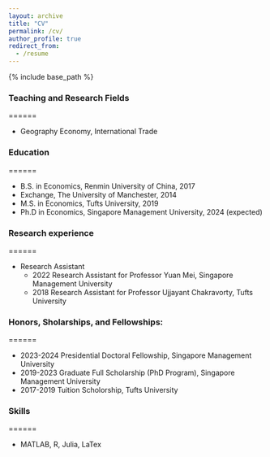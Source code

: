 ```yaml
---
layout: archive
title: "CV"
permalink: /cv/
author_profile: true
redirect_from:
  - /resume
---
```


{% include base_path %}
### Teaching and Research Fields
======
- Geography Economy, International Trade
  
### Education
======
- B.S. in Economics, Renmin University of China, 2017
- Exchange, The University of Manchester, 2014
- M.S. in Economics, Tufts University, 2019
- Ph.D in Economics, Singapore Management University, 2024 (expected)

### Research experience
======
- Research Assistant
  - 2022 Research Assistant for Professor Yuan Mei, Singapore Management University
  - 2018 Research Assistant for Professor Ujjayant Chakravorty, Tufts University

### Honors, Sholarships, and Fellowships:
======
- 2023-2024 Presidential Doctoral Fellowship, Singapore Management University
- 2019-2023 Graduate Full Scholarship (PhD Program), Singapore Management University
- 2017-2019 Tuition Scholorship, Tufts University
  
### Skills
======
- MATLAB, R, Julia, LaTex
